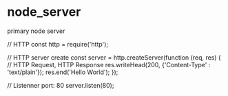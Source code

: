 # node_server
primary node server

// HTTP
const http = require('http');

// HTTP server create
const server = http.createServer(function (req, res) {
  // HTTP Request, HTTP Response
    res.writeHead(200, {'Content-Type' : 'text/plain'});
    res.end('Hello World');
});

// Listenner port: 80
server.listen(80);
